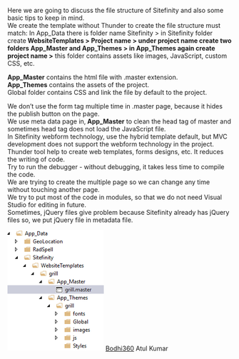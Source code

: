 Here we are going to discuss the file structure of Sitefinity and also some basic tips to keep in mind.<br>
We create the template without Thunder to create the file structure must match:
In App_Data there is folder name Sitefinity > in Sitefinity folder create<b> WebsiteTemplates > Project name > under project name create two folders App_Master and App_Themes > in App_Themes again create project name ></b> this folder contains assets like images, JavaScript, custom CSS, etc.

<b>App_Master</b> contains the html file with .master extension.<br>
<b>App_Themes</b> contains the assets of the project.<br>
Global folder contains CSS and link the file by default to the project.<br>
 
We don’t use the form tag multiple time in .master page, because it hides the publish button on the page.<br>
We use meta data page in,<b> App_Master</b> to clean the head tag of master and sometimes head tag does not load the JavaScript file.<br>
In Sitefinity webform technology, use the hybrid template default, but MVC development does not support the webform technology in the project.<br>
Thunder tool help to create web templates, forms designs, etc. It reduces the writing of code.<br>
Try to run the debugger - without debugging, it takes less time to compile the code.<br>
We are trying to create the multiple page so we can change any time without touching another page.<br>
We try to put most of the code in modules, so that we do not need Visual Studio for editing in future.<br>
Sometimes, jQuery files give problem because Sitefinity already has jQuery files so, we put jQuery file in metadata file.<br>


<img src="https://github.com/Bodhi360/File-Structure-in-Sitefinity/blob/master/%20File%20Structure.png">
<a href="http://www.bodhi360.cloud/">Bodhi360</a> Atul Kumar
